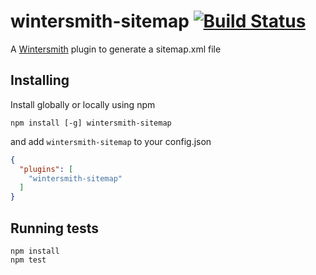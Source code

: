 # wintersmith-sitemap [![Build Status](https://travis-ci.org/xavierdutreilh/wintersmith-sitemap.svg)](https://travis-ci.org/xavierdutreilh/wintersmith-sitemap)

A [Wintersmith](https://github.com/jnordberg/wintersmith) plugin to generate a sitemap.xml file

## Installing

Install globally or locally using npm

```
npm install [-g] wintersmith-sitemap
```

and add `wintersmith-sitemap` to your config.json

```json
{
  "plugins": [
    "wintersmith-sitemap"
  ]
}
```

## Running tests

```
npm install
npm test
```
